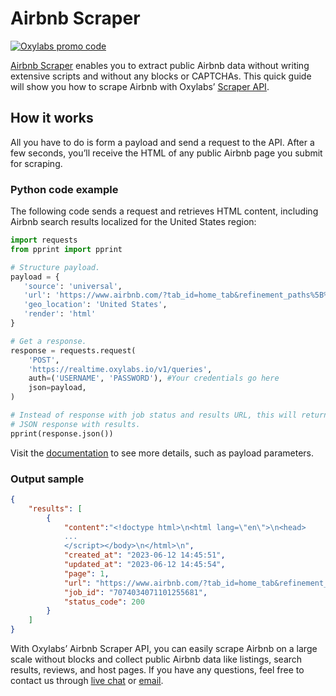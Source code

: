 # Airbnb Scraper

[![Oxylabs promo code](https://user-images.githubusercontent.com/129506779/250792357-8289e25e-9c36-4dc0-a5e2-2706db797bb5.png)](https://oxylabs.go2cloud.org/aff_c?offer_id=7&aff_id=877&url_id=112)

[<u>Airbnb
Scraper</u>](https://oxylabs.io/products/scraper-api/web/airbnb) enables
you to extract public Airbnb data without writing extensive scripts and
without any blocks or CAPTCHAs. This quick guide will show you how to
scrape Airbnb with Oxylabs’ [<u>Scraper
API</u>](https://oxylabs.io/products/scraper-api).

## How it works

All you have to do is form a payload and send a request to the API.
After a few seconds, you’ll receive the HTML of any public Airbnb page
you submit for scraping.

### Python code example

The following code sends a request and retrieves HTML content, including
Airbnb search results localized for the United States region:

```python
import requests
from pprint import pprint

# Structure payload.
payload = {
   'source': 'universal',
   'url': 'https://www.airbnb.com/?tab_id=home_tab&refinement_paths%5B%5D=/homes&search_mode=flex_destinations_search&flexible_trip_lengths%5B%5D=one_week&location_search=MIN_MAP_BOUNDS&monthly_start_date=2023-07-01&monthly_length=3&price_filter_input_type=0&price_filter_num_nights=5&channel=EXPLORE&search_type=category_change&category_tag=Tag:8522',
   'geo_location': 'United States',
   'render': 'html'
}

# Get a response.
response = requests.request(
    'POST',
    'https://realtime.oxylabs.io/v1/queries',
    auth=('USERNAME', 'PASSWORD'), #Your credentials go here
    json=payload,
)

# Instead of response with job status and results URL, this will return the
# JSON response with results.
pprint(response.json())
```

Visit the
[<u>documentation</u>](https://developers.oxylabs.io/scraper-apis/web-scraper-api)
to see more details, such as payload parameters.

### Output sample

```json
{
    "results": [
        {
            "content":"<!doctype html>\n<html lang=\"en\">\n<head>
            ...
            </script></body>\n</html>\n",
            "created_at": "2023-06-12 14:45:51",
            "updated_at": "2023-06-12 14:45:54",
            "page": 1,
            "url": "https://www.airbnb.com/?tab_id=home_tab&refinement_paths%5B%5D=/homes&search_mode=flex_destinations_search&flexible_trip_lengths%5B%5D=one_week&location_search=MIN_MAP_BOUNDS&monthly_start_date=2023-07-01&monthly_length=3&price_filter_input_type=0&price_filter_num_nights=5&channel=EXPLORE&search_type=category_change&category_tag=Tag:8522",
            "job_id": "7074034071101255681",
            "status_code": 200
        }
    ]
}
```

With Oxylabs’ Airbnb Scraper API, you can easily scrape Airbnb on a
large scale without blocks and collect public Airbnb data like listings,
search results, reviews, and host pages. If you have any questions, feel
free to contact us through [<u>live chat</u>](https://oxylabs.io/) or
[<u>email</u>](mailto:support@oxylabs.io).
